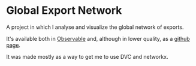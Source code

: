 # Global Export Network

A project in which I analyse and visualize the global network of exports. 

It's available both in [Observable](https://observablehq.com/d/d6f9f7aecfedff39) and, although in lower quality, as a 
[github page](https://jvfe.github.io/global-exports/).

It was made mostly as a way to get me to use DVC and networkx.
